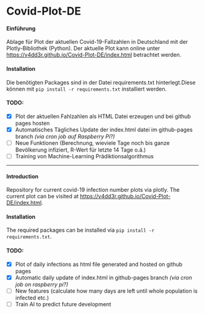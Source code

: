 # Covid-Plot-DE
#### Einführung
Ablage für Plot der aktuellen Covid-19-Fallzahlen in Deutschland mit der Plotly-Bibliothek (Python).
Der aktuelle Plot kann online unter https://v4dd3r.github.io/Covid-Plot-DE/index.html betrachtet werden.
#### Installation
Die benötigten Packages sind in der Datei requirements.txt hinterlegt.Diese können mit `pip install -r requirements.txt`
installiert werden.
#### TODO:
- [x] Plot der aktuellen Fahlzahlen als HTML Datei erzeugen und bei github pages hosten
- [x] Automatisches Tägliches Update der index.html datei im github-pages branch *(via cron job auf Raspberry Pi?)*
- [ ] Neue Funktionen (Berechnung, wieviele Tage noch bis ganze Bevölkerung infiziert, R-Wert für letzte 14 Tage o.ä.)
- [ ] Training von Machine-Learning Prädiktionsalgorithmus
------------
#### Introduction
Repository for current covid-19 infection number plots via plotly. The current plot can be visited at 
https://v4dd3r.github.io/Covid-Plot-DE/index.html. 
#### Installation
The required packages can be installed via `pip install -r 
requirements.txt`.
#### TODO:
- [x] Plot of daily infections as html file generated and hosted on github pages
- [x] Automatic daily update of index.html in github-pages branch *(via cron job on raspberry pi?)*
- [ ] New features (calculate how many days are left until whole population is infected etc.)
- [ ] Train AI to predict future development
